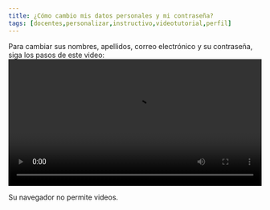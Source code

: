 ```yaml
---
title: ¿Cómo cambio mis datos personales y mi contraseña?
tags: [docentes,personalizar,instructivo,videotutorial,perfil]
---
```

Para cambiar sus nombres, apellidos, correo electrónico y su contraseña, siga los pasos de este video:
<video controls="controls" style="width: 100%">
  <source type="video/mp4" src="../vids/01_Perfil.mp4"></source>
  <p>Su navegador no permite videos.</p>
</video>